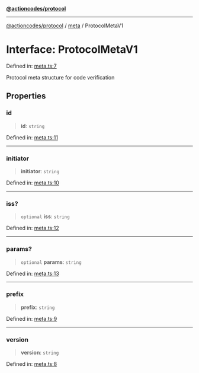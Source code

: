 [**@actioncodes/protocol**](../../README.md)

***

[@actioncodes/protocol](../../modules.md) / [meta](../README.md) / ProtocolMetaV1

# Interface: ProtocolMetaV1

Defined in: [meta.ts:7](https://github.com/otaprotocol/actioncodes/blob/b4bc06f6d42b5f06660c6f068ac123b4cd9daff7/src/meta.ts#L7)

Protocol meta structure for code verification

## Properties

### id

> **id**: `string`

Defined in: [meta.ts:11](https://github.com/otaprotocol/actioncodes/blob/b4bc06f6d42b5f06660c6f068ac123b4cd9daff7/src/meta.ts#L11)

***

### initiator

> **initiator**: `string`

Defined in: [meta.ts:10](https://github.com/otaprotocol/actioncodes/blob/b4bc06f6d42b5f06660c6f068ac123b4cd9daff7/src/meta.ts#L10)

***

### iss?

> `optional` **iss**: `string`

Defined in: [meta.ts:12](https://github.com/otaprotocol/actioncodes/blob/b4bc06f6d42b5f06660c6f068ac123b4cd9daff7/src/meta.ts#L12)

***

### params?

> `optional` **params**: `string`

Defined in: [meta.ts:13](https://github.com/otaprotocol/actioncodes/blob/b4bc06f6d42b5f06660c6f068ac123b4cd9daff7/src/meta.ts#L13)

***

### prefix

> **prefix**: `string`

Defined in: [meta.ts:9](https://github.com/otaprotocol/actioncodes/blob/b4bc06f6d42b5f06660c6f068ac123b4cd9daff7/src/meta.ts#L9)

***

### version

> **version**: `string`

Defined in: [meta.ts:8](https://github.com/otaprotocol/actioncodes/blob/b4bc06f6d42b5f06660c6f068ac123b4cd9daff7/src/meta.ts#L8)

